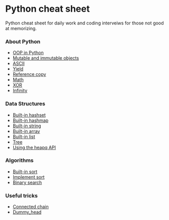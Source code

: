 # Python cheat sheet
Python cheat sheet for daily work and coding interveiws for those not good at memorizing.

### About Python
* [OOP in Python](https://github.com/Wentao-Shi/Python-cheat-sheet/blob/main/OOP.md)
* [Mutable and immutable objects](https://github.com/Wentao-Shi/Python-cheat-sheet/blob/main/mutable-vs-immutable.md)
* [ASCII]()
* [Yield](https://github.com/Wentao-Shi/Python-cheat-sheet/blob/main/python_yield.md)
* [Reference copy](https://github.com/Wentao-Shi/Python-cheat-sheet/blob/main/python_reference_copy.md)
* [Math](https://github.com/Wentao-Shi/Python-cheat-sheet/blob/main/python_math.md)
* [XOR](https://github.com/Wentao-Shi/Python-cheat-sheet/blob/main/python_xor.md)
* [Infinity](https://github.com/Wentao-Shi/Python-cheat-sheet/blob/main/python_infinity.md)

### Data Structures
* [Built-in hashset](https://github.com/Wentao-Shi/Python-cheat-sheet/blob/main/built_in_hashset.md)
* [Built-in hashmap](https://github.com/Wentao-Shi/Python-cheat-sheet/blob/main/built_in_hashmap.md)
* [Built-in string](https://github.com/Wentao-Shi/Python-cheat-sheet/blob/main/built_in_string.md)
* [Built-in array](https://github.com/Wentao-Shi/Python-cheat-sheet/blob/main/built_in_array.md)
* [Built-in list](https://github.com/Wentao-Shi/Python-cheat-sheet/blob/main/built_in_list.md)
* [Tree](https://github.com/Wentao-Shi/Python-cheat-sheet/blob/main/tree.md)
* [Using the heapq API](https://github.com/Wentao-Shi/Python-cheat-sheet/blob/main/using_heapq.md)

### Algorithms
* [Built-in sort](https://github.com/Wentao-Shi/Python-cheat-sheet/blob/main/built_in_sort.md)
* [Implement sort](https://github.com/Wentao-Shi/Python-cheat-sheet/blob/main/implement_sort.md)
* [Binary search](https://github.com/Wentao-Shi/Python-cheat-sheet/blob/main/binary_search.md)

### Useful tricks
* [Connected chain](https://github.com/Wentao-Shi/Python-cheat-sheet/blob/main/trick_connected_chain.md)
* [Dummy_head](https://github.com/Wentao-Shi/Python-cheat-sheet/blob/main/trick_linked_list.md)

